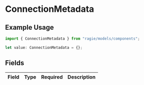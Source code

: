 # ConnectionMetadata

## Example Usage

```typescript
import { ConnectionMetadata } from "ragie/models/components";

let value: ConnectionMetadata = {};
```

## Fields

| Field       | Type        | Required    | Description |
| ----------- | ----------- | ----------- | ----------- |